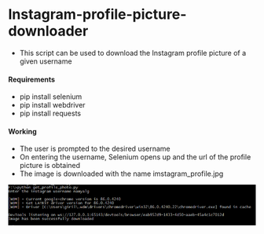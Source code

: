 # Instagram-profile-picture-downloader

- This script can be used to download the Instagram profile picture of a given username

#### Requirements
- pip install selenium
- pip install webdriver
- pip install requests

#### Working
- The user is prompted to the desired username
- On entering the username, Selenium opens up and the url of the profile picture is obtained
- The image is downloaded with the name imstagram_profile.jpg

![Image](profile.PNG)